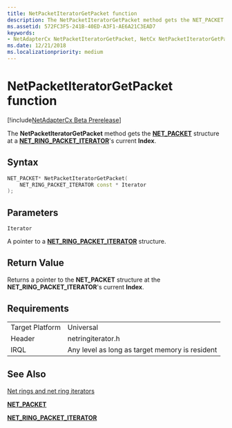 ```yaml
---
title: NetPacketIteratorGetPacket function
description: The NetPacketIteratorGetPacket method gets the NET_PACKET structure at a NET_RING_PACKET_ITERATOR's current Index.
ms.assetid: 572FC3F5-241B-40ED-A3F1-AE6A21C3EAD7
keywords:
- NetAdapterCx NetPacketIteratorGetPacket, NetCx NetPacketIteratorGetPacket
ms.date: 12/21/2018
ms.localizationpriority: medium
---
```


# NetPacketIteratorGetPacket function

[!include[NetAdapterCx Beta Prerelease](../netcx-beta-prerelease.md)]

The **NetPacketIteratorGetPacket** method gets the [**NET_PACKET**](https://docs.microsoft.com/windows-hardware/drivers/ddi/content/netpacket/ns-netpacket-_net_packet) structure at a [**NET_RING_PACKET_ITERATOR**](net-ring-packet-iterator.md)'s current **Index**.

## Syntax

```cpp
NET_PACKET* NetPacketIteratorGetPacket(
    NET_RING_PACKET_ITERATOR const * Iterator
);
```

## Parameters

`Iterator`

A pointer to a [**NET_RING_PACKET_ITERATOR**](net-ring-packet-iterator.md) structure.

## Return Value

Returns a pointer to the **NET_PACKET** structure at the **NET_RING_PACKET_ITERATOR**'s current **Index**.

## Requirements

|  |  |
| --- | --- |
| Target Platform | Universal |
| Header | netringiterator.h |
| IRQL | Any level as long as target memory is resident |

## See Also

[Net rings and net ring iterators](net-rings-and-net-ring-iterators.md)

[**NET_PACKET**](https://docs.microsoft.com/windows-hardware/drivers/ddi/content/netpacket/ns-netpacket-_net_packet)

[**NET_RING_PACKET_ITERATOR**](net-ring-packet-iterator.md)